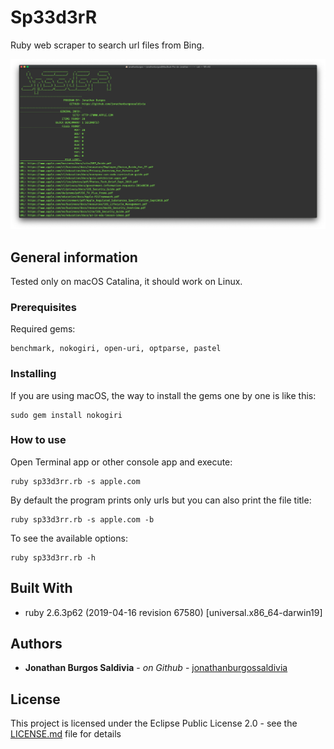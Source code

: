 # Sp33d3rR

Ruby web scraper to search url files from Bing.

![Image description](https://github.com/jonathanburgossaldivia/Sp33d3rR/blob/master/Banner.jpg)

## General information

Tested only on macOS Catalina, it should work on Linux.

### Prerequisites

Required gems:

```
benchmark, nokogiri, open-uri, optparse, pastel
```

### Installing

If you are using macOS, the way to install the gems one by one is like this:

```
sudo gem install nokogiri
```

### How to use

Open Terminal app or other console app and execute:

```
ruby sp33d3rr.rb -s apple.com
```

By default the program prints only urls but you can also print the file title:

```
ruby sp33d3rr.rb -s apple.com -b
```

To see the available options:

```
ruby sp33d3rr.rb -h
```

## Built With

* ruby 2.6.3p62 (2019-04-16 revision 67580) [universal.x86_64-darwin19]

## Authors

* **Jonathan Burgos Saldivia** - *on Github* - [jonathanburgossaldivia](https://github.com/jonathanburgossaldivia)

## License

This project is licensed under the Eclipse Public License 2.0 - see the [LICENSE.md](LICENSE.md) file for details
